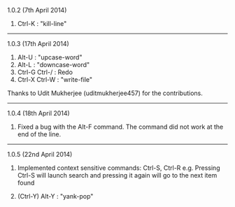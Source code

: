 1.0.2   (7th April 2014)

1.  Ctrl-K              :   "kill-line"

---

1.0.3   (17th April 2014)

1.  Alt-U               :   "upcase-word"
2.  Alt-L               :   "downcase-word"
3.  Ctrl-G Ctrl-/       :   Redo
4.  Ctrl-X Ctrl-W       :   "write-file"

Thanks to Udit Mukherjee (uditmukherjee457) for the contributions.

---

1.0.4   (18th April 2014)

1.  Fixed a bug with the Alt-F command. The command did not work at the end of the line.

---

1.0.5   (22nd April 2014)

1.  Implemented context sensitive commands: Ctrl-S, Ctrl-R
    e.g. Pressing Ctrl-S will launch search and pressing it again will go to the next item found

2.  (Ctrl-Y) Alt-Y      :   "yank-pop"